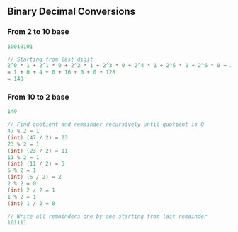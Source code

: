 ## Binary Decimal Conversions

### From 2 to 10 base

```java
10010101

// Starting from last digit
2^0 * 1 + 2^1 * 0 + 2^2 * 1 + 2^3 * 0 + 2^4 * 1 + 2^5 * 0 + 2^6 * 0 + 2^7 * 1
= 1 + 0 + 4 + 0 + 16 + 0 + 0 + 128
= 149
```

### From 10 to 2 base

```java
149

// Find quotient and remainder recursively until quotient is 0
47 % 2 = 1
(int) (47 / 2) = 23
23 % 2 = 1
(int) (23 / 2) = 11
11 % 2 = 1
(int) (11 / 2) = 5
5 % 2 = 1
(int) (5 / 2) = 2
2 % 2 = 0
(int) 2 / 2 = 1
1 % 2 = 1
(int) 1 / 2 = 0

// Write all remainders one by one starting from last remainder
101111
```
